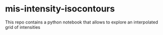 # mis-intensity-isocontours
This repo contains a python notebook that allows to explore an interpolated grid of intensities
